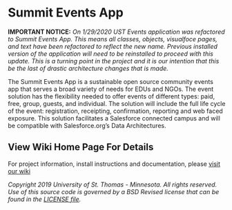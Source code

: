 # Summit Events App

**IMPORTANT NOTICE:**
*On 1/29/2020 UST Events application was refactored to Summit Events App. This means all classes, objects, visualfoce pages, and text have been refactored to reflect the new name. Previous installed version of the application will need to be reinstalled to proceed with this update. This is a turning point in the project and it is our intention that this be the last of drastic architecture changes that is made.*

The Summit Events App is a sustainable open source community events app that serves a broad variety of needs for EDUs and NGOs. The event solution has the flexibility needed to offer events of different types: paid, free, group, guests, and individual. The solution will include the full life cycle of the event: registration, receipting, confirmation, reporting and web faced exposure. This solution facilitates a Salesforce connected campus and will be compatible with Salesforce.org’s Data Architectures.

## View Wiki Home Page For Details

For project information, install instructions and documentation, please [visit our wiki](https://github.com/SFDO-Community-Sprints/Summit-Events-App/wiki)

*Copyright 2019 University of St. Thomas - Minnesota. All rights reserved.
Use of this source code is governed by a BSD Revised
license that can be found in the [LICENSE file](LICENSE.md).* 
